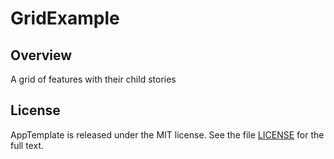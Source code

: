 GridExample
=========================

## Overview

A grid of features with their child stories

## License

AppTemplate is released under the MIT license.  See the file [LICENSE](https://raw.github.com/RallyApps/AppTemplate/master/LICENSE) for the full text.

